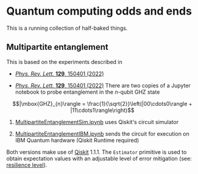 # Quantum computing odds and ends

This is a running collection of half-baked things. 

## Multipartite entanglement

This is based on the experiments described in 

 - [<i>Phys. Rev. Lett.</i> <b>129</b>, 150401 (2022)](https://journals.aps.org/prl/abstract/10.1103/PhysRevLett.129.150401)

 - [<i>Phys. Rev. Lett.</i> <b>129</b>, 150401 (2022)](https://journals.aps.org/prl/abstract/10.1103/PhysRevLett.129.150401)
There are two copies of a Jupyter notebook to probe entanglement in the $n$-qubit GHZ state

$$|\mbox{GHZ}_{n}\rangle = \frac{1}{\sqrt{2}}\left(|00\cdots0\rangle + |11\cdots1\rangle\right)$$

1. [MultipartiteEntanglementSim.ipynb](MultipartiteEntanglementSim.ipynb) uses Qiskit's circuit simulator 
  
2. [MultipartiteEntanglementIBM.ipynb](MultipartiteEntanglementIBM.ipynb) sends the circuit for execution on IBM Quantum hardware (Qiskit Runtime required)

Both versions make use of [Qiskit](https://www.ibm.com/quantum/qiskit) 1.1.1. The ```Estimator``` primitive is used to obtain expectation values with an adjustable level of error mitigation (see: [resilience level](https://docs.quantum.ibm.com/guides/configure-error-mitigation)).

